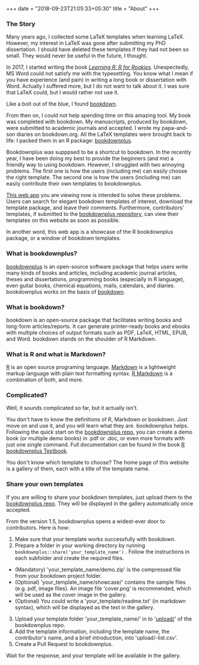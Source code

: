 +++
date = "2018-09-23T21:05:33+05:30"
title = "About"
+++

### The Story

Many years ago, I collected some LaTeX templates when learning LaTeX. However, my interest in LaTeX was gone after submitting my PhD dissertation. I should have deleted these templates if they had not been so small. They would never be useful in the future, I thought.

In 2017, I started writing the book [*Learning R: R for Rookies*](https://xuer.pzhao.org). Unexpectedly, MS Word could not satisfy me with the typesetting. You know what I mean if you have experience (and pain) in writing a long book or dissertation with Word. Actually I suffered more, but I do not want to talk about it. I was sure that LaTeX could, but I would rather not use it. 

Like a bolt out of the blue, I found [bookdown](https://CRAN.R-project.org/package=bookdown).

From then on, I could not help spending time on this amazing tool. My book was completed with bookdown. My manuscripts, produced by bookdown, were submitted to academic journals and accepted. I wrote my papa-and-son diaries on bookdown.org. All the LaTeX templates were brought back to life: I packed them in an R package: [bookdownplus](http://www.pzhao.org/en/post/bookdownplus-released/).

Bookdownplus was supppsed to be a shortcut to bookdown. In the recently year, I have been doing my best to provide the beginners (and me) a friendly way to using bookdown. However, I struggled with two annoying problems. The first one is how the users (including me) can easily choose the right template. The second one is how the users (including me) can easily contribute their own templates to bookdownplus.

[This web app](https://bookdownplus.netlify.com) you are viewing now is intended to solve these problems. Users can search for elegant bookdown templates of interest, download the template package, and leave their comments. Furthermore, contributors' templates, if submitted to the [bookdownplus repository](https://github.com/pzhaonet/bookdownplus), can view their templates on this website as soon as possible.

In another word, this web app is a showcase of the R bookdownplus package, or a window of bookdown templates. 

### What is bookdownplus?

[bookdownplus](https://CRAN.R-project.org/package=bookdownplus) is an open-source software package that helps users write many kinds of books and articles, including academic journal articles, theses and dissertations, programming books (especially in R language), even guitar books, chemical equations, mails, calendars, and diaries. bookdownplus works on the basis of [bookdown](https://github.com/rstudio/bookdown).

### What is bookdown?

bookdown is an open-source package that facilitates writing books and long-form articles/reports. It can generate printer-ready books and ebooks with multiple choices of output formats such as PDF, LaTeX, HTML, EPUB, and Word. bookdown stands on the shoulder of R Markdown. 

### What is R and what is Markdown?

[R](https://en.wikipedia.org/wiki/R_(programming_language)) is an open source programing language. [Markdown](https://en.wikipedia.org/wiki/Markdown) is a lightweight markup language with plain text formatting syntax. [R Markdown](https://rmarkdown.rstudio.com/) is a combination of both, and more.

### Complicated?

Well, it sounds complicated so far, but it actually isn't. 

You don't have to know the definitions of R, Markdown or bookdown. Just move on and use it, and you will learn what they are. bookdownplus helps. Following the quick start on the [bookdownplus repo](https://github.com/pzhaonet/bookdownplus), you can create a demo book (or multiple demo books) in .pdf or .doc, or even more formats with just one single command. Full documentation can be found in the book [R bookdownplus Textbook](https://bookdown.org/baydap/bookdownplus).

You don't know which template to choose? The home page of this website is a gallery of them, each with a title of the template name.


### Share your own templates

If you are willing to share your bookdown templates, just upload them to the [bookdownplus repo](https://github.com/pzhaonet/bookdownplus). They will be displayed in the gallery automatically once accepted.

From the version 1.5, bookdownplus opens a widest-ever door to contributors. Here is how:

1. Make sure that your template works successfully with bookdown.
2. Prepare a folder in your working directory by running `bookdownplus::share('your_template_name')` . Follow the instructions in each subfolder and create the required files. 
  - (Mandatory) 'your_template_name/demo.zip' is the compressed file from your bookdown project folder.
  - (Optional) 'your_template_name/showcase/' contains the sample files (e.g. pdf, image files). An image file 'cover.png' is recommended, which will be used as the cover image in the gallery.
  - (Optional) You could write a 'your_template/readme.txt' (in markdown syntax), which will be displayed as the text in the gallery.
3. Upload your template folder 'your_template_name/' in to '[upload/](https://github.com/pzhaonet/bookdownplus/tree/master/upload)' of the bookdownplus repo. 
4. Add the template information, including the template name, the contributor's name, and a brief introduction, into 'upload/-list.csv'.
5. Create a Pull Request to bookdownplus.

Wait for the response, and your template will be available in the gallery.